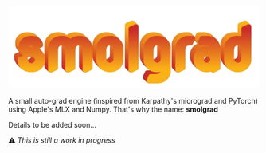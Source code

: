 ![smolgrad logo](./images/logo.png)

A small auto-grad engine (inspired from Karpathy's micrograd and PyTorch) using Apple's MLX and Numpy. That's why the name: **smolgrad**

Details to be added soon...

⚠️ *This is still a work in progress*